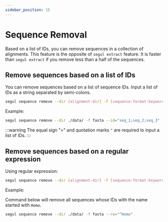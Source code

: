 ```yaml
---
sidebar_position: 15
---
```


# Sequence Removal

Based on a list of IDs, you can remove sequences in a collection of alignments. This feature is the opposite of `segul extract` feature. It is faster than `segul extract` if you remove less than a half of the sequences.

## Remove sequences based on a list of IDs

You can remove sequences based on a list of sequence IDs. Input a list of IDs as a string separated by semi-colons.

```Bash
segul sequence remove --dir [alignment-dir] -f [sequence-format-keyword] --id [list-of-id]
```

Example:

```Bash
segul sequence remove --dir ./data/ -f fasta --id="seq_1;seq_2;seq_3"
```

:::warning
The equal sign "=" and quotation marks `"` are required to input a list of IDs.
:::

## Remove sequences based on a regular expression

Using regular expression:

```Bash
segul sequence remove --dir [alignment-dir] -f [sequence-format-keyword] --re=["regex"]
```

Example:

Command below will remove all sequences whose IDs with the name started with `Homo`.

```Bash
segul sequence remove --dir ./data/ -f fasta --re="^Homo"
```
